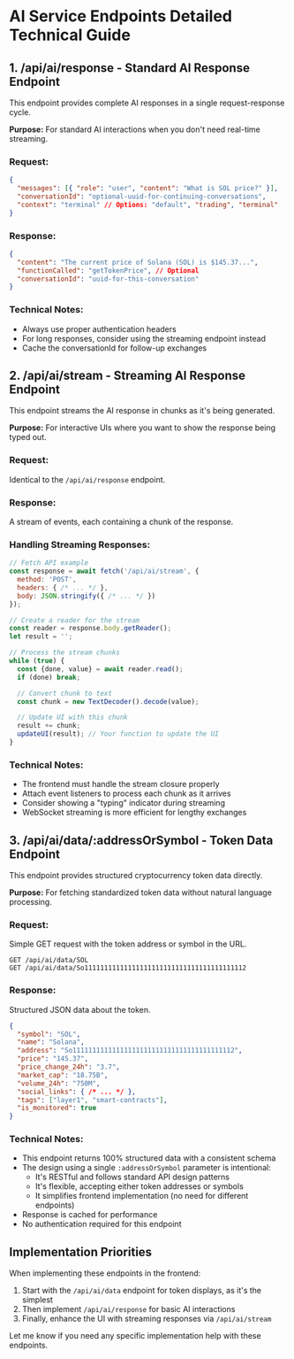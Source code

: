 # AI Service Endpoints Detailed Technical Guide

## 1. /api/ai/response - Standard AI Response Endpoint

This endpoint provides complete AI responses in a single request-response cycle.

**Purpose:** For standard AI interactions when you don't need real-time streaming.

### Request:
```json
{
  "messages": [{ "role": "user", "content": "What is SOL price?" }],
  "conversationId": "optional-uuid-for-continuing-conversations",
  "context": "terminal" // Options: "default", "trading", "terminal"
}
```

### Response:
```json
{
  "content": "The current price of Solana (SOL) is $145.37...",
  "functionCalled": "getTokenPrice", // Optional
  "conversationId": "uuid-for-this-conversation"
}
```

### Technical Notes:
- Always use proper authentication headers
- For long responses, consider using the streaming endpoint instead
- Cache the conversationId for follow-up exchanges

## 2. /api/ai/stream - Streaming AI Response Endpoint

This endpoint streams the AI response in chunks as it's being generated.

**Purpose:** For interactive UIs where you want to show the response being typed out.

### Request:
Identical to the `/api/ai/response` endpoint.

### Response:
A stream of events, each containing a chunk of the response.

### Handling Streaming Responses:
```javascript
// Fetch API example
const response = await fetch('/api/ai/stream', {
  method: 'POST',
  headers: { /* ... */ },
  body: JSON.stringify({ /* ... */ })
});

// Create a reader for the stream
const reader = response.body.getReader();
let result = '';

// Process the stream chunks
while (true) {
  const {done, value} = await reader.read();
  if (done) break;

  // Convert chunk to text
  const chunk = new TextDecoder().decode(value);

  // Update UI with this chunk
  result += chunk;
  updateUI(result); // Your function to update the UI
}
```

### Technical Notes:
- The frontend must handle the stream closure properly
- Attach event listeners to process each chunk as it arrives
- Consider showing a "typing" indicator during streaming
- WebSocket streaming is more efficient for lengthy exchanges

## 3. /api/ai/data/:addressOrSymbol - Token Data Endpoint

This endpoint provides structured cryptocurrency token data directly.

**Purpose:** For fetching standardized token data without natural language processing.

### Request:
Simple GET request with the token address or symbol in the URL.
```
GET /api/ai/data/SOL
GET /api/ai/data/So11111111111111111111111111111111111111112
```

### Response:
Structured JSON data about the token.
```json
{
  "symbol": "SOL",
  "name": "Solana",
  "address": "So11111111111111111111111111111111111111112",
  "price": "145.37",
  "price_change_24h": "3.7",
  "market_cap": "18.75B",
  "volume_24h": "750M",
  "social_links": { /* ... */ },
  "tags": ["layer1", "smart-contracts"],
  "is_monitored": true
}
```

### Technical Notes:
- This endpoint returns 100% structured data with a consistent schema
- The design using a single `:addressOrSymbol` parameter is intentional:
  - It's RESTful and follows standard API design patterns
  - It's flexible, accepting either token addresses or symbols
  - It simplifies frontend implementation (no need for different endpoints)
- Response is cached for performance
- No authentication required for this endpoint

## Implementation Priorities

When implementing these endpoints in the frontend:

1. Start with the `/api/ai/data` endpoint for token displays, as it's the simplest
2. Then implement `/api/ai/response` for basic AI interactions
3. Finally, enhance the UI with streaming responses via `/api/ai/stream`

Let me know if you need any specific implementation help with these endpoints.